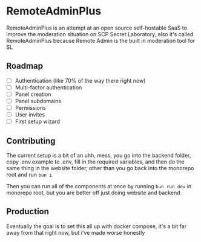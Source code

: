 # RemoteAdminPlus

RemoteAdminPlus is an attempt at an open source self-hostable SaaS to improve the moderation situation on SCP Secret Laboratory, also it's called RemoteAdminPlus because Remote Admin is the built in moderation tool for SL

## Roadmap
- [ ] Authentication (like 70% of the way there right now)
- [ ] Multi-factor authentication
- [ ] Panel creation
- [ ] Panel subdomains
- [ ] Permissions
- [ ] User invites
- [ ] First setup wizard

## Contributing

The current setup is a bit of an uhh, mess, you go into the backend folder, copy .env.example to .env, fill in the required variables, and then do the same thing in the website folder, other than you go back into the monorepo root and run `bun i`

Then you can run all of the components at once by running `bun run dev` in monorepo root, but you are better off just doing website and backend

## Production

Eventually the goal is to set this all up with docker compose, it's a bit far away from that right now, but i've made worse honestly